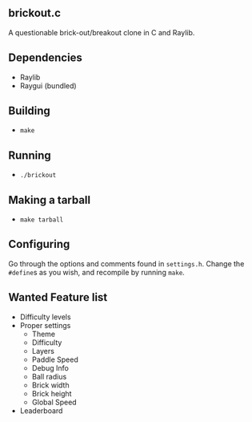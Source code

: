 ## brickout.c

A questionable brick-out/breakout clone in C and Raylib.

## Dependencies

 * Raylib
 * Raygui (bundled)

## Building

 * `make`

## Running

 * `./brickout`

## Making a tarball

 * `make tarball`

## Configuring

Go through the options and comments found in `settings.h`. Change the `#define`s as you wish, and recompile by running `make`.

## Wanted Feature list

* Difficulty levels
* Proper settings
  * Theme
  * Difficulty
  * Layers
  * Paddle Speed
  * Debug Info
  * Ball radius
  * Brick width
  * Brick height
  * Global Speed
* Leaderboard
